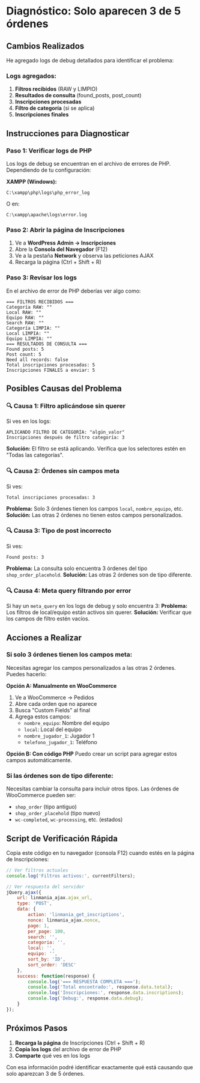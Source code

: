 # Diagnóstico: Solo aparecen 3 de 5 órdenes

## Cambios Realizados

He agregado logs de debug detallados para identificar el problema:

### Logs agregados:
1. **Filtros recibidos** (RAW y LIMPIO)
2. **Resultados de consulta** (found_posts, post_count)
3. **Inscripciones procesadas**
4. **Filtro de categoría** (si se aplica)
5. **Inscripciones finales**

## Instrucciones para Diagnosticar

### Paso 1: Verificar logs de PHP

Los logs de debug se encuentran en el archivo de errores de PHP. Dependiendo de tu configuración:

**XAMPP (Windows):**
```
C:\xampp\php\logs\php_error_log
```
O en:
```
C:\xampp\apache\logs\error.log
```

### Paso 2: Abrir la página de Inscripciones

1. Ve a **WordPress Admin → Inscripciones**
2. Abre la **Consola del Navegador** (F12)
3. Ve a la pestaña **Network** y observa las peticiones AJAX
4. Recarga la página (Ctrl + Shift + R)

### Paso 3: Revisar los logs

En el archivo de error de PHP deberías ver algo como:

```
=== FILTROS RECIBIDOS ===
Categoría RAW: ""
Local RAW: ""
Equipo RAW: ""
Search RAW: ""
Categoría LIMPIA: ""
Local LIMPIA: ""
Equipo LIMPIA: ""
=== RESULTADOS DE CONSULTA ===
Found posts: 5
Post count: 5
Need all records: false
Total inscripciones procesadas: 5
Inscripciones FINALES a enviar: 5
```

## Posibles Causas del Problema

### 🔍 Causa 1: Filtro aplicándose sin querer
Si ves en los logs:
```
APLICANDO FILTRO DE CATEGORÍA: "algún_valor"
Inscripciones después de filtro categoría: 3
```
**Solución:** El filtro se está aplicando. Verifica que los selectores estén en "Todas las categorías".

### 🔍 Causa 2: Órdenes sin campos meta
Si ves:
```
Total inscripciones procesadas: 3
```
**Problema:** Solo 3 órdenes tienen los campos `local`, `nombre_equipo`, etc.
**Solución:** Las otras 2 órdenes no tienen estos campos personalizados.

### 🔍 Causa 3: Tipo de post incorrecto
Si ves:
```
Found posts: 3
```
**Problema:** La consulta solo encuentra 3 órdenes del tipo `shop_order_placehold`.
**Solución:** Las otras 2 órdenes son de tipo diferente.

### 🔍 Causa 4: Meta query filtrando por error
Si hay un `meta_query` en los logs de debug y solo encuentra 3:
**Problema:** Los filtros de local/equipo están activos sin querer.
**Solución:** Verificar que los campos de filtro estén vacíos.

## Acciones a Realizar

### Si solo 3 órdenes tienen los campos meta:

Necesitas agregar los campos personalizados a las otras 2 órdenes. Puedes hacerlo:

**Opción A: Manualmente en WooCommerce**
1. Ve a WooCommerce → Pedidos
2. Abre cada orden que no aparece
3. Busca "Custom Fields" al final
4. Agrega estos campos:
   - `nombre_equipo`: Nombre del equipo
   - `local`: Local del equipo
   - `nombre_jugador_1`: Jugador 1
   - `telefono_jugador_1`: Teléfono

**Opción B: Con código PHP**
Puedo crear un script para agregar estos campos automáticamente.

### Si las órdenes son de tipo diferente:

Necesitas cambiar la consulta para incluir otros tipos. Las órdenes de WooCommerce pueden ser:
- `shop_order` (tipo antiguo)
- `shop_order_placehold` (tipo nuevo)
- `wc-completed`, `wc-processing`, etc. (estados)

## Script de Verificación Rápida

Copia este código en tu navegador (consola F12) cuando estés en la página de Inscripciones:

```javascript
// Ver filtros actuales
console.log('Filtros activos:', currentFilters);

// Ver respuesta del servidor
jQuery.ajax({
    url: linmania_ajax.ajax_url,
    type: 'POST',
    data: {
        action: 'linmania_get_inscriptions',
        nonce: linmania_ajax.nonce,
        page: 1,
        per_page: 100,
        search: '',
        categoria: '',
        local: '',
        equipo: '',
        sort_by: 'ID',
        sort_order: 'DESC'
    },
    success: function(response) {
        console.log('=== RESPUESTA COMPLETA ===');
        console.log('Total encontrado:', response.data.total);
        console.log('Inscripciones:', response.data.inscriptions);
        console.log('Debug:', response.data.debug);
    }
});
```

## Próximos Pasos

1. **Recarga la página** de Inscripciones (Ctrl + Shift + R)
2. **Copia los logs** del archivo de error de PHP
3. **Comparte** qué ves en los logs

Con esa información podré identificar exactamente qué está causando que solo aparezcan 3 de 5 órdenes.


